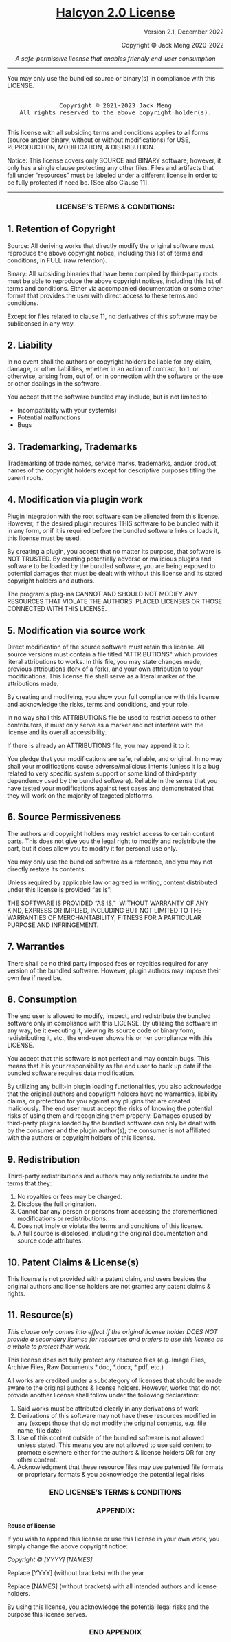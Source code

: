 <!-- Yay, no errors, warnings, or alerts! -->

<h1 align="center"> <strong><span style="text-decoration:underline;">Halcyon 2.0 License</span></strong> </h1>

<div align="center">
<p style="text-align: right">
Version 2.1, December 2022</p>


<p style="text-align: right">
Copyright © Jack Meng 2020-2022</p>

_A safe-permissive license that enables friendly end-user consumption_
</div>
<hr>
You may only use the bundled source or binary(s) in compliance with this LICENSE.

<pre align="center" style="text-align:center">

Copyright © 2021-2023 Jack Meng
All rights reserved to the above copyright holder(s).

</pre>

This license with all subsiding terms and conditions applies to all forms (source and/or binary, without or without modifications) for USE, REPRODUCTION, MODIFICATION, & DISTRIBUTION.

Notice: This license covers only SOURCE and BINARY software; however, it only has a single clause protecting any other files. Files and artifacts that fall under “resources” must be labeled under a different license in order to be fully protected if need be. [See also Clause 11].

<hr>

<h3 align="center"> LICENSE’S TERMS & CONDITIONS: </h3>

## 1. **Retention of Copyright**

Source: All deriving works that directly modify the original software must reproduce the above copyright notice, including this list of terms and conditions, in FULL (raw retention).

Binary: All subsiding binaries that have been compiled by third-party roots must be able to reproduce the above copyright notices, including this list of terms and conditions. Either via accompanied documentation or some other format that provides the user with direct access to these terms and conditions.

Except for files related to clause 11, no derivatives of this software may be sublicensed in any way.




## 2. **Liability**

In no event shall the authors or copyright holders be liable for any claim, damage, or other liabilities, whether in an action of contract, tort, or otherwise, arising from, out of, or in connection with the software or the use or other dealings in the software.

You accept that the software bundled may include, but is not limited to:




* Incompatibility with your system(s)
* Potential malfunctions
* Bugs

## 3. **Trademarking, Trademarks**

Trademarking of trade names, service marks, trademarks, and/or product names of the copyright holders except for descriptive purposes titling the parent roots.

## 4. **Modification via plugin work**

Plugin integration with the root software can be alienated from this license. However, if the desired plugin requires THIS software to be bundled with it in any form, or if it is required before the bundled software links or loads it, this license must be used.

By creating a plugin, you accept that no matter its purpose, that software is NOT TRUSTED. By creating potentially adverse or malicious plugins and software to be loaded by the bundled software, you are being exposed to potential damages that must be dealt with without this license and its stated copyright holders and authors.

The program's plug-ins CANNOT AND SHOULD NOT MODIFY ANY RESOURCES THAT VIOLATE THE AUTHORS' PLACED LICENSES OR THOSE CONNECTED WITH THIS LICENSE.

## 5. **Modification via source work**

Direct modification of the source software must retain this license. All source versions must contain a file titled "ATTRIBUTIONS" which provides literal attributions to works. In this file, you may state changes made, previous attributions (fork of a fork), and your own attribution to your modifications. This license file shall serve as a literal marker of the attributions made.

By creating and modifying, you show your full compliance with this license and acknowledge the risks, terms and conditions, and your role.

In no way shall this ATTRIBUTIONS file be used to restrict access to other contributors, it must only serve as a marker and not interfere with the license and its overall accessibility.

If there is already an ATTRIBUTIONS file, you may append it to it.

You pledge that your modifications are safe, reliable, and original. In no way shall your modifications cause adverse/malicious intents (unless it is a bug related to very specific system support or some kind of third-party dependency used by the bundled software). Reliable in the sense that you have tested your modifications against test cases and demonstrated that they will work on the majority of targeted platforms.



## 6. **Source Permissiveness**

The authors and copyright holders may restrict access to certain content parts. This does not give you the legal right to modify and redistribute the part, but it does allow you to modify it for personal use only.

You may only use the bundled software as a reference, and you may not directly restate its contents.

Unless required by applicable law or agreed in writing, content distributed under this license is provided “as is”:

THE SOFTWARE IS PROVIDED “AS IS,"  WITHOUT WARRANTY OF ANY KIND, EXPRESS OR IMPLIED, INCLUDING BUT NOT LIMITED TO THE WARRANTIES OF MERCHANTABILITY, FITNESS FOR A PARTICULAR PURPOSE AND INFRINGEMENT.




## 7. **Warranties**

There shall be no third party imposed fees or royalties required for any version of the bundled software. However, plugin authors may impose their own fee if need be.




## 8. **Consumption**

The end user is allowed to modify, inspect, and redistribute the bundled software only in compliance with this LICENSE. By utilizing the software in any way, be it executing it, viewing its source code or binary form, redistributing it, etc., the end-user shows his or her compliance with this LICENSE.

You accept that this software is not perfect and may contain bugs. This means that it is your responsibility as the end user to back up data if the bundled software requires data modification.

By utilizing any built-in plugin loading functionalities, you also acknowledge that the original authors and copyright holders have no warranties, liability claims, or protection for you against any plugins that are created maliciously. The end user must accept the risks of knowing the potential risks of using them and recognizing them properly. Damages caused by third-party plugins loaded by the bundled software can only be dealt with by the consumer and the plugin author(s); the consumer is not affiliated with the authors or copyright holders of this license.




## 9. **Redistribution**

Third-party redistributions and authors may only redistribute under the terms that they:




1. No royalties or fees may be charged.
2. Disclose the full origination.
3. Cannot bar any person or persons from accessing the aforementioned modifications or redistributions.
4. Does not imply or violate the terms and conditions of this license.
5. A full source is disclosed, including the original documentation and source code attributes.

## **10. Patent Claims & License(s)**

This license is not provided with a patent claim, and users besides the original authors and license holders are not granted any patent claims & rights.

## **11.   Resource(s)**

_This clause only comes into effect if the original license holder DOES NOT provide a secondary license for resources and prefers to use this license as a whole to protect their work._

This license does not fully protect any resource files (e.g. Image Files, Archive Files, Raw Documents *.doc, *.docx, *.pdf, etc.)

All works are credited under a subcategory of licenses that should be made aware to the original authors & license holders. However, works that do not provide another license shall follow under the following declaration:

1. Said works must be attributed clearly in any derivations of work
2. Derivations of this software may not have these resources modified in any (except those that do not modify the original contents, e.g. file name, file date)
3. Use of this content outside of the bundled software is not allowed unless stated. This means you are not allowed to use said content to promote elsewhere either for the authors & license holders OR for any other content.
4. Acknowledgment that these resource files may use patented file formats or proprietary formats & you acknowledge the potential legal risks

<h3 align="center"> END LICENSE’S TERMS & CONDITIONS </h3>

<h3 align="center"> APPENDIX: </h3>

**Reuse of license**

If you wish to append this license or use this license in your own work, you simply change the above copyright notice:

_Copyright © [YYYY] [NAMES]_

Replace [YYYY] (without brackets) with the year

Replace [NAMES] (without brackets) with all intended authors and license holders.

By using this license, you acknowledge the potential legal risks and the purpose this license serves.

<h3 align="center"> END APPENDIX </h3>
